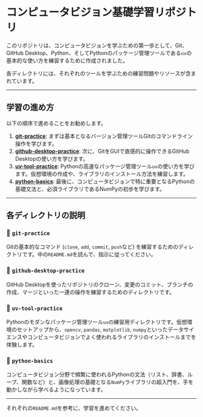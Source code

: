 # コンピュータビジョン基礎学習リポジトリ

このリポジトリは、コンピュータビジョンを学ぶための第一歩として、Git、GitHub Desktop、Python、そしてPythonのパッケージ管理ツールである`uv`の基本的な使い方を練習するために作成されました。

各ディレクトリには、それぞれのツールを学ぶための練習問題やリソースが含まれています。

---

## 学習の進め方

以下の順序で進めることをお勧めします。

1.  **[git-practice](./git-practice/)**: まずは基本となるバージョン管理ツールGitのコマンドライン操作を学びます。
2.  **[github-desktop-practice](./github-desktop-practice/)**: 次に、GitをGUIで直感的に操作できるGitHub Desktopの使い方を学びます。
3.  **[uv-tool-practice](./uv-tool-practice/)**: Pythonの高速なパッケージ管理ツール`uv`の使い方を学びます。仮想環境の作成や、ライブラリのインストール方法を練習します。
4.  **[python-basics](./python-basics/)**: 最後に、コンピュータビジョンで特に重要となるPythonの基礎文法と、必須ライブラリであるNumPyの初歩を学びます。

---

## 各ディレクトリの説明

### 📂 `git-practice`

Gitの基本的なコマンド (`clone`, `add`, `commit`, `push`など) を練習するためのディレクトリです。中の`README.md`を読んで、指示に従ってください。

### 📂 `github-desktop-practice`

GitHub Desktopを使ったリポジトリのクローン、変更のコミット、ブランチの作成、マージといった一連の操作を練習するためのディレクトリです。

### 📂 `uv-tool-practice`

Pythonのモダンなパッケージ管理ツール`uv`の練習用ディレクトリです。仮想環境のセットアップから、`opencv`, `pandas`, `matplotlib`, `numpy`といったデータサイエンスやコンピュータビジョンでよく使われるライブラリのインストールまでを体験します。

### 📂 `python-basics`

コンピュータビジョン分野で頻繁に使われるPythonの文法（リスト、辞書、ループ、関数など）と、画像処理の基礎となる`NumPy`ライブラリの超入門を、手を動かしながら学べるようになっています。

---

それぞれの`README.md`を参考に、学習を進めてください。